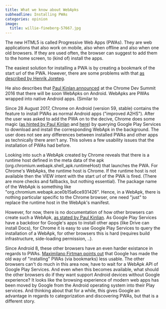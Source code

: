 ```yaml
---
title: What we know about WebApks
subheadline: Installing PWAs
categories: opinion
image:
  title: willie-fineberg-57667.jpg
---
```

The new HTML5 is called Progressive Web Apps (PWAs). They are web applications that also work on mobile,
also when offline and also when one old browsers. If they are used often, the browser can suggest to
add them to the home screen, to (kind of) install the apps.

The easiest solution for installing a PWA is by creating a bookmark of the start url of the PWA. 
However, there are some problems with that [as described by Henrik Joreteg](https://joreteg.com/blog/installing-web-apps-for-real#the-time-has-come). 

He also describes that [Paul Kinlan announced](https://youtu.be/YJwrBbze_Ec?t=21m33s) at the Chrome Dev Summit 2016 
that there will be soon WebApks on Android. WebApks are PWAs wrapped into native Android apps. (Similar to

Since 28 August 2017, Chrome on Android (version 59, stable) contains the feature to install PWAs as normal Android apps ("improved A2HS"). 
After the user was asked to add the PWA on to the decive, Chrome does some magic 
([as hinted by Paul Kinlan](https://twitter.com/Paul_Kinlan/status/9021861366464143369) and [here](https://twitter.com/Paul_Kinlan/status/900798601663795201)) by querying Google Play Services 
to download and install the corresponding WebApk in the background. 
The user does not see any differences between installed PWAs and other apps as technically there aren't any. This 
solves a few usability issues that the installation of PWAs had before.

Looking into such a WebApk created by Chrome reveals that there is a runtime host defined in the meta data of the apk
(org.chromium.webapk.shell_apk.runtimeHost) that launches the PWA. For Chrome's WebApks, the runtime host is Chrome. 
If the runtime host is not available then the VIEW intent with the start url of the PWA is fired. 
(There are more checks and fallbacks, but nothing essential). The package name of the WebApk is something like 
"org.chromium.webapk.ace0b15a6ce931426". Hence, in a WebApk, there is nothing particular specific 
to the Chrome browser, one need "just" to replace the runtime host in the WebApk's manifest.

However, for now, there is no documentation of how other browsers can create such a WebApk, [as stated 
by Paul Kinlian](https://twitter.com/Paul_Kinlan/status/901849918884773888).
As Google Play Services have a backdoor for Google's apps to install other apps (like Drive can install Docs), for Chrome it is 
easy to use Google Play Services to query the installation of a WebApk, for other browsers this is hard (requires build infrastructure, 
side-loading permission, ..).

Since Android 8, these other browsers have an even harder existance in regards to PWAs. 
[Maximilano Firtman points out](https://medium.com/@firt/android-oreo-takes-a-bite-out-of-progressive-web-apps-30b7e854648f) 
that Google has made the old way of "installing" PWAs (via bookmarks) less usable. The other browsers can't do much in this area
now, have to wait for a WebApk API of Google Play Services. And even when this becomes available, 
what should the other browsers do if they want support Android devices without Google experience? It looks like 
the browsing experience of modern web apps has been moved by Google from the Android operating system into their Play services. And thinking about that for a while, this gives Google an advantage in regards to categorization and discovering PWAs, but that is a different story.


